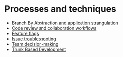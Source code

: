 <!-- generated by markdown-notes-tree -->

# Processes and techniques

<!-- optional markdown-notes-tree directory description starts here -->

<!-- optional markdown-notes-tree directory description ends here -->

-   [Branch By Abstraction and application strangulation](Branch-by-abstraction-application-strangulation.md)
-   [Code review and collaboration workflows](Code-review-collaboration.md)
-   [Feature flags](Feature-flags.md)
-   [Issue troubleshooting](Issue-troubleshooting.md)
-   [Team decision-making](Team-decision-making.md)
-   [Trunk Based Development](Trunk-Based-Development.md)
